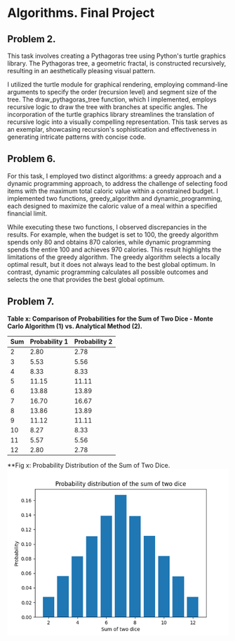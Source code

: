 # Algorithms. Final Project

## Problem 2.

This task involves creating a Pythagoras tree using Python's turtle graphics library. The Pythagoras tree, a geometric fractal, is constructed recursively, resulting in an aesthetically pleasing visual pattern.

I utilized the turtle module for graphical rendering, employing command-line arguments to specify the order (recursion level) and segment size of the tree. The draw_pythagoras_tree function, which I implemented, employs recursive logic to draw the tree with branches at specific angles. The incorporation of the turtle graphics library streamlines the translation of recursive logic into a visually compelling representation. This task serves as an exemplar, showcasing recursion's sophistication and effectiveness in generating intricate patterns with concise code.

## Problem 6.

For this task, I employed two distinct algorithms: a greedy approach and a dynamic programming approach, to address the challenge of selecting food items with the maximum total caloric value within a constrained budget. I implemented two functions, greedy_algorithm and dynamic_programming, each designed to maximize the caloric value of a meal within a specified financial limit.

While executing these two functions, I observed discrepancies in the results. For example, when the budget is set to 100, the greedy algorithm spends only 80 and obtains 870 calories, while dynamic programming spends the entire 100 and achieves 970 calories. This result highlights the limitations of the greedy algorithm. The greedy algorithm selects a locally optimal result, but it does not always lead to the best global optimum. In contrast, dynamic programming calculates all possible outcomes and selects the one that provides the best global optimum.

## Problem 7.

**Table x: Comparison of Probabilities for the Sum of Two Dice - Monte Carlo Algorithm (1) vs. Analytical Method (2).**

| Sum | Probability 1 | Probability 2 |
| --- | ------------- | ------------- |
| 2   | 2.80          | 2.78          |
| 3   | 5.53          | 5.56          |
| 4   | 8.33          | 8.33          |
| 5   | 11.15         | 11.11         |
| 6   | 13.88         | 13.89         |
| 7   | 16.70         | 16.67         |
| 8   | 13.86         | 13.89         |
| 9   | 11.12         | 11.11         |
| 10  | 8.27          | 8.33          |
| 11  | 5.57          | 5.56          |
| 12  | 2.80          | 2.78          |

\*\*Fig x: Probability Distribution of the Sum of Two Dice.
![Probability Distribution of the Sum of Two Dice](ex7.png)
